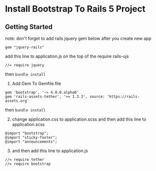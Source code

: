 # Install Bootstrap To Rails 5 Project


## Getting Started

note: don't forget to add rails jquery gem below after you create new app

```
gem "jquery-rails"
```
add this line to application.js on the top of the require rails-ujs
```
//= require jquery
```

then ``` bundle install ``` 

1. Add Gem To Gemfile.file
```
gem 'bootstrap', '~> 4.0.0.alpha6'
gem 'rails-assets-tether', '>= 1.3.3', source: 'https://rails-assets.org'
```
then ``` bundle install ``` 

2. change application.css to application.scss and then add this line to application.scss
```
@import "bootstrap";
@import "sticky-footer";
@import "announcements";
```
3. and then add this line to application.js
```
//= require tether
//= require bootstrap
```
